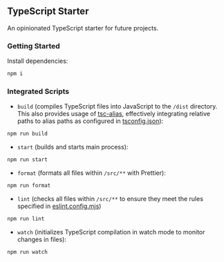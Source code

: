 ## TypeScript Starter

An opinionated TypeScript starter for future projects.

### Getting Started

Install dependencies:

```bash
npm i
```

### Integrated Scripts

- `build` (compiles TypeScript files into JavaScript to the `/dist` directory. This also provides usage of [tsc-alias](https://npmjs.com/package/tsc-alias), effectively integrating relative paths to alias paths as configured in [tsconfig.json](/tsconfig.json)):

```bash
npm run build
```

- `start` (builds and starts main process):

```bash
npm run start
```

- `format` (formats all files within `/src/**` with Prettier):

```bash
npm run format
```

- `lint` (checks all files within `/src/**` to ensure they meet the rules specified in [eslint.config.mjs](/eslint.config.mjs))

```bash
npm run lint
```

- `watch` (initializes TypeScript compilation in watch mode to monitor changes in files):

```bash
npm run watch
```
